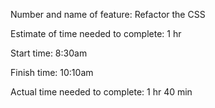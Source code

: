 Number and name of feature: Refactor the CSS

Estimate of time needed to complete: 1 hr

Start time: 8:30am

Finish time: 10:10am

Actual time needed to complete: 1 hr 40 min